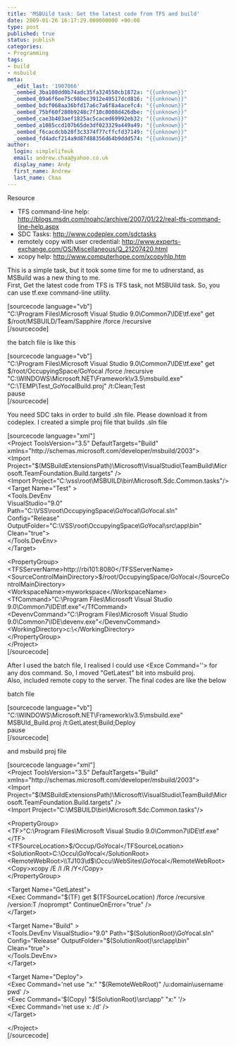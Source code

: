 ```yaml
---
title: 'MSBUild task: Get the latest code from TFS and build'
date: 2009-01-26 16:17:29.000000000 +00:00
type: post
published: true
status: publish
categories:
- Programming
tags:
- build
- msbuild
meta:
  _edit_last: '1907066'
  _oembed_3ba108dd0b74adc35fa324550cb1872a: "{{unknown}}"
  _oembed_09a6f6ee75c98bec3912e49517dcd816: "{{unknown}}"
  _oembed_bdcf068aa36bfd17a6c7a6f8a4acefc4: "{{unknown}}"
  _oembed_75bf60f280b9248c7f10c8008d426dbe: "{{unknown}}"
  _oembed_cae3b403aef1825ac5caced69992eb32: "{{unknown}}"
  _oembed_a1085ccd107b65de3df023329a449a49: "{{unknown}}"
  _oembed_f6cacdcbb20f3c3374f77cffcfd37149: "{{unknown}}"
  _oembed_fd4adcf214a9d87d88356d64b9ddd574: "{{unknown}}"
author:
  login: simplelifeuk
  email: andrew.chaa@yahoo.co.uk
  display_name: Andy
  first_name: Andrew
  last_name: Chaa
---
```

<p>Resource</p>
<ul>
<li>TFS command-line help: <a href="http://blogs.msdn.com/noahc/archive/2007/01/22/real-tfs-command-line-help.aspx">http://blogs.msdn.com/noahc/archive/2007/01/22/real-tfs-command-line-help.aspx</a></li>
<li>SDC Tasks: <a href="http://www.codeplex.com/sdctasks">http://www.codeplex.com/sdctasks</a></li>
<li>remotely copy with user credential: <a href="http://www.experts-exchange.com/OS/Miscellaneous/Q_21207420.html">http://www.experts-exchange.com/OS/Miscellaneous/Q_21207420.html</a></li>
<li>xcopy help: <a href="http://www.computerhope.com/xcopyhlp.htm">http://www.computerhope.com/xcopyhlp.htm</a></li>
</ul>
<p>This is a simple task, but it took some time for me to udnerstand, as MSBuild was a new thing to me.<br />
First, Get the latest code from TFS is TFS task, not MSBUild task. So, you can use tf.exe command-line utility.</p>
<p>[sourcecode language="vb"]<br />
&quot;C:\Program Files\Microsoft Visual Studio 9.0\Common7\IDE\tf.exe&quot; get $/root/MSBUILD/Team/Sapphire /force /recursive<br />
[/sourcecode]</p>
<p>the batch file is like this</p>
<p>[sourcecode language="vb"]<br />
&quot;C:\Program Files\Microsoft Visual Studio 9.0\Common7\IDE\tf.exe&quot; get $/root/OccupyingSpace/GoYocal /force /recursive<br />
&quot;C:\WINDOWS\Microsoft.NET\Framework\v3.5\msbuild.exe&quot; &quot;C:\TEMP\Test_GoYocalBuild.proj&quot; /t:Clean;Test<br />
pause<br />
[/sourcecode]</p>
<p>You need SDC taks in order to build .sln file. Please download it from codeplex. I created a simple proj file that builds .sln file</p>
<p>[sourcecode language="xml"]<br />
&lt;Project ToolsVersion=&quot;3.5&quot; DefaultTargets=&quot;Build&quot; xmlns=&quot;http://schemas.microsoft.com/developer/msbuild/2003&quot;&gt;<br />
    &lt;Import Project=&quot;$(MSBuildExtensionsPath)\Microsoft\VisualStudio\TeamBuild\Microsoft.TeamFoundation.Build.targets&quot; /&gt;<br />
    &lt;Import Project=&quot;C:\vss\root\MSBUILD\bin\Microsoft.Sdc.Common.tasks&quot;/&gt;<br />
    &lt;Target Name=&quot;Test&quot; &gt;<br />
        &lt;Tools.DevEnv<br />
            VisualStudio=&quot;9.0&quot;<br />
            Path=&quot;C:\VSS\root\OccupyingSpace\GoYocal\GoYocal.sln&quot;<br />
            Config=&quot;Release&quot;<br />
            OutputFolder=&quot;C:\VSS\root\OccupyingSpace\GoYocal\src\app\bin&quot;<br />
            Clean=&quot;true&quot;&gt;<br />
        &lt;/Tools.DevEnv&gt;<br />
    &lt;/Target&gt;</p>
<p>    &lt;PropertyGroup&gt;<br />
        &lt;TFSServerName&gt;http://rbi101:8080&lt;/TFSServerName&gt;<br />
        &lt;SourceControlMainDirectory&gt;$/root/OccupyingSpace/GoYocal&lt;/SourceControlMainDirectory&gt;<br />
        &lt;WorkspaceName&gt;myworkspace&lt;/WorkspaceName&gt;<br />
        &lt;TfCommand&gt;&quot;C:\Program Files\Microsoft Visual Studio 9.0\Common7\IDE\tf.exe&quot;&lt;/TfCommand&gt;<br />
        &lt;DevenvCommand&gt;&quot;C:\Program Files\Microsoft Visual Studio 9.0\Common7\IDE\devenv.exe&quot;&lt;/DevenvCommand&gt;<br />
        &lt;WorkingDirectory&gt;c:\&lt;/WorkingDirectory&gt;<br />
    &lt;/PropertyGroup&gt;<br />
&lt;/Project&gt;<br />
[/sourcecode]</p>
<p>After I used the batch file, I realised I could use &lt;Exce Command=''&gt; for any dos command. So, I moved "GetLatest" bit into msbuild proj.<br />
Also, included remote copy to the server. The final codes are like the below</p>
<p>batch file</p>
<p>[sourcecode language="vb"]<br />
&quot;C:\WINDOWS\Microsoft.NET\Framework\v3.5\msbuild.exe&quot; MSBUld_Build.proj /t:GetLatest;Build;Deploy<br />
pause<br />
[/sourcecode]</p>
<p>and msbuild proj file</p>
<p>[sourcecode language="xml"]<br />
&lt;Project ToolsVersion=&quot;3.5&quot; DefaultTargets=&quot;Build&quot; xmlns=&quot;http://schemas.microsoft.com/developer/msbuild/2003&quot;&gt;<br />
&lt;Import Project=&quot;$(MSBuildExtensionsPath)\Microsoft\VisualStudio\TeamBuild\Microsoft.TeamFoundation.Build.targets&quot; /&gt;<br />
&lt;Import Project=&quot;C:\MSBUILD\bin\Microsoft.Sdc.Common.tasks&quot;/&gt;</p>
<p>&lt;PropertyGroup&gt;<br />
&lt;TF&gt;&quot;C:\Program Files\Microsoft Visual Studio 9.0\Common7\IDE\tf.exe&quot;&lt;/TF&gt;<br />
&lt;TFSourceLocation&gt;$/Occup/GoYocal&lt;/TFSourceLocation&gt;<br />
&lt;SolutionRoot&gt;C:\Occu\GoYocal&lt;/SolutionRoot&gt;<br />
&lt;RemoteWebRoot&gt;\\TJ103\d$\Occu\WebSites\GoYocal&lt;/RemoteWebRoot&gt;<br />
&lt;Copy&gt;xcopy /E /I /R /Y&lt;/Copy&gt;<br />
&lt;/PropertyGroup&gt;</p>
<p>&lt;Target Name=&quot;GetLatest&quot;&gt;<br />
&lt;Exec Command=&quot;$(TF) get $(TFSourceLocation) /force /recursive /version:T /noprompt&quot; ContinueOnError=&quot;true&quot; /&gt;<br />
&lt;/Target&gt;</p>
<p>&lt;Target Name=&quot;Build&quot; &gt;<br />
&lt;Tools.DevEnv VisualStudio=&quot;9.0&quot; Path=&quot;$(SolutionRoot)\GoYocal.sln&quot; Config=&quot;Release&quot; OutputFolder=&quot;$(SolutionRoot)\src\app\bin&quot; Clean=&quot;true&quot;&gt;<br />
&lt;/Tools.DevEnv&gt;<br />
&lt;/Target&gt;</p>
<p>&lt;Target Name=&quot;Deploy&quot;&gt;<br />
&lt;Exec Command='net use &quot;x:&quot; &quot;$(RemoteWebRoot)&quot; /u:domain\username pwd' /&gt;<br />
&lt;Exec Command='$(Copy) &quot;$(SolutionRoot)\src\app&quot; &quot;x:&quot; '/&gt;<br />
&lt;Exec Command='net use x: /d' /&gt;<br />
&lt;/Target&gt;</p>
<p>&lt;/Project&gt;<br />
[/sourcecode]</p>
